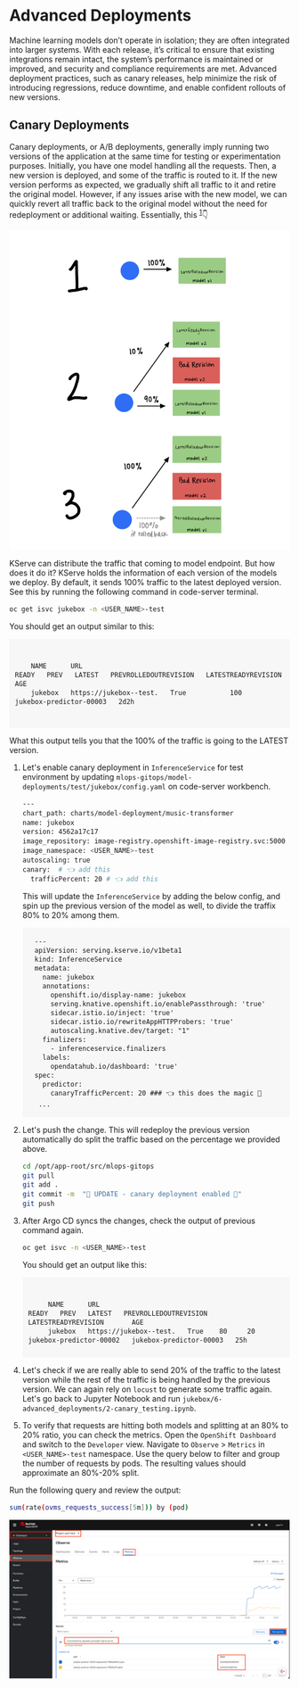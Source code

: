 # Advanced Deployments

Machine learning models don’t operate in isolation; they are often integrated into larger systems. With each release, it’s critical to ensure that existing integrations remain intact, the system’s performance is maintained or improved, and security and compliance requirements are met. Advanced deployment practices, such as canary releases, help minimize the risk of introducing regressions, reduce downtime, and enable confident rollouts of new versions.

## Canary Deployments

Canary deployments, or A/B deployments, generally imply running two versions of the application at the same time for testing or experimentation purposes. Initially, you have one model handling all the requests. Then, a new version is deployed, and some of the traffic is routed to it. If the new version performs as expected, we gradually shift all traffic to it and retire the original model. However, if any issues arise with the new model, we can quickly revert all traffic back to the original model without the need for redeployment or additional waiting. Essentially, this <sup>[1](https://kserve.github.io/website/latest/modelserving/v1beta1/rollout/canary/)</sup>👇 

![canary-diagram.png](./images/canary-diagram.png)

KServe can distribute the traffic that coming to model endpoint. But how does it do it? KServe holds the information of each version of the models we deploy. By default, it sends 100% traffic to the latest deployed version. See this by running the following command in code-server terminal.

  ```bash
  oc get isvc jukebox -n <USER_NAME>-test
  ```

  You should get an output similar to this:

  <div class="highlight" style="background: #f7f7f7; overflow-x: auto; padding: 10px;">
  <pre><code class="language-bash">
    NAME      URL                                                                          READY   PREV   LATEST   PREVROLLEDOUTREVISION   LATESTREADYREVISION       AGE
    jukebox   https://jukebox-<USER_NAME>-test.<CLUSTER_DOMAIN>   True           100                              jukebox-predictor-00003   2d2h
    </code></pre>
    </div>

  What this output tells you that the 100% of the traffic is going to the LATEST version.


1. Let's enable canary deployment in `InferenceService` for test environment by updating `mlops-gitops/model-deployments/test/jukebox/config.yaml` on code-server workbench.

    ```bash
    ---
    chart_path: charts/model-deployment/music-transformer
    name: jukebox
    version: 4562a17c17
    image_repository: image-registry.openshift-image-registry.svc:5000
    image_namespace: <USER_NAME>-test
    autoscaling: true
    canary:  # 👈 add this
      trafficPercent: 20 # 👈 add this
    ```

    This will update the `InferenceService` by adding the below config, and spin up the previous version of the model as well, to divide the traffix 80% to 20% among them. 

    <div class="highlight" style="background: #f7f7f7">
    <pre><code class="language-yaml">
      ---
      apiVersion: serving.kserve.io/v1beta1
      kind: InferenceService
      metadata:
        name: jukebox
        annotations:
          openshift.io/display-name: jukebox
          serving.knative.openshift.io/enablePassthrough: 'true'
          sidecar.istio.io/inject: 'true'
          sidecar.istio.io/rewriteAppHTTPProbers: 'true'
          autoscaling.knative.dev/target: "1"
        finalizers:
          - inferenceservice.finalizers
        labels:
          opendatahub.io/dashboard: 'true'
      spec:
        predictor:
          canaryTrafficPercent: 20 ### 👈 this does the magic 🔮
       ...
    </code></pre></div>


2. Let's push the change. This will redeploy the previous version automatically do split the traffic based on the percentage we provided above. 

    ```bash
    cd /opt/app-root/src/mlops-gitops
    git pull
    git add .
    git commit -m  "🦜 UPDATE - canary deployment enabled 🦜"
    git push
    ```

3. After Argo CD syncs the changes, check the output of previous command again.
   
    ```bash
    oc get isvc -n <USER_NAME>-test
    ```

    You should get an output like this:

    <div class="highlight" style="background: #f7f7f7; overflow-x: auto; padding: 10px;">
    <pre><code class="language-bash">
        NAME      URL                                                                           READY   PREV   LATEST   PREVROLLEDOUTREVISION     LATESTREADYREVISION       AGE
        jukebox   https://jukebox-<USER_NAME>-test.<CLUSTER_DOMAIN>   True    80     20       jukebox-predictor-00002   jukebox-predictor-00003   25h
   </code></pre></div>


4. Let's check if we are really able to send 20% of the traffic to the latest version while the rest of the traffic is being handled by the previous version. We can again rely on `locust` to generate some traffic again. Let's go back to Jupyter Notebook and run `jukebox/6-advanced_deployments/2-canary_testing.ipynb`.

5. To verify that requests are hitting both models and splitting at an 80% to 20% ratio, you can check the metrics. Open the `OpenShift Dashboard` and switch to the `Developer` view. Navigate to `Observe` > `Metrics` in `<USER_NAME>-test` namespace. Use the query below to filter and group the number of requests by pods. The resulting values should approximate an 80%-20% split. 

  Run the following query and review the output:

  ```bash
  sum(rate(ovms_requests_success[5m])) by (pod) 
  ```

  ![canary-metrics.png](./images/canary-metrics.png)